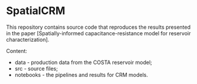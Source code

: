 # SpatialCRM

This repository contains source code that reproduces the results presented in the paper [Spatially-informed capacitance-resistance model for reservoir characterization].

Content:
* data - production data from the COSTA reservoir model;
* src - source files;
* notebooks - the pipelines and results for CRM models.